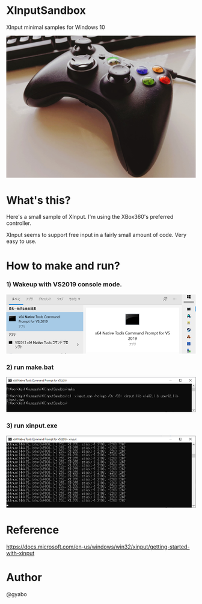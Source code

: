 # XInputSandbox
XInput minimal samples for Windows 10

![My controller](./images/top.jpg)

# What's this?

Here's a small sample of XInput. I'm using the XBox360's preferred controller.

XInput seems to support free input in a fairly small amount of code. Very easy to use.

# How to make and run?


### 1) Wakeup with VS2019 console mode.
![VS2019 run prepare make](./images/1_make.png)

### 2) run make.bat
![VS2019 domake](./images/2_domake.png)

### 3) run xinput.exe
![VS2019 run](./images/3_run.png)


# Reference

https://docs.microsoft.com/en-us/windows/win32/xinput/getting-started-with-xinput


# Author

@gyabo

